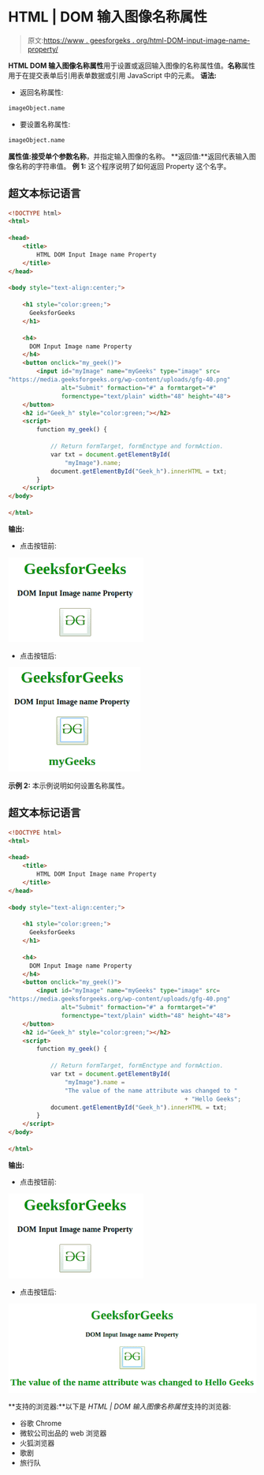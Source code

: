 # HTML | DOM 输入图像名称属性

> 原文:[https://www . geesforgeks . org/html-DOM-input-image-name-property/](https://www.geeksforgeeks.org/html-dom-input-image-name-property/)

**HTML DOM 输入图像名称属性**用于设置或返回输入图像的名称属性值。**名称**属性用于在提交表单后引用表单数据或引用 JavaScript 中的元素。
**语法:**

*   返回名称属性:

```html
imageObject.name
```

*   要设置名称属性:

```html
imageObject.name
```

**属性值:**接受单个参数**名称**，并指定输入图像的名称。
**返回值:**返回代表输入图像名称的字符串值。
**例 1:** 这个程序说明了如何返回 Property 这个名字。

## 超文本标记语言

```html
<!DOCTYPE html>
<html>

<head>
    <title>
        HTML DOM Input Image name Property
    </title>
</head>

<body style="text-align:center;">

    <h1 style="color:green;">
      GeeksforGeeks
    </h1>

    <h4>
      DOM Input Image name Property
    </h4>
    <button onclick="my_geek()">
        <input id="myImage" name="myGeeks" type="image" src=
"https://media.geeksforgeeks.org/wp-content/uploads/gfg-40.png"
               alt="Submit" formaction="#" a formtarget="#"
               formenctype="text/plain" width="48" height="48">
    </button>
    <h2 id="Geek_h" style="color:green;"></h2>
    <script>
        function my_geek() {

            // Return formTarget, formEnctype and formAction.
            var txt = document.getElementById(
                "myImage").name;
            document.getElementById("Geek_h").innerHTML = txt;
        }
    </script>
</body>

</html>
```

**输出:**

*   点击按钮前:

![](img/9a0d13925e1f647d263a769aa6321dd1.png)

*   点击按钮后:

![](img/fe7927f97725eb8fae953aa358431e07.png)

**示例 2:** 本示例说明如何设置名称属性。

## 超文本标记语言

```html
<!DOCTYPE html>
<html>

<head>
    <title>
        HTML DOM Input Image name Property
    </title>
</head>

<body style="text-align:center;">

    <h1 style="color:green;">
      GeeksforGeeks
    </h1>

    <h4>
      DOM Input Image name Property
    </h4>
    <button onclick="my_geek()">
        <input id="myImage" name="myGeeks" type="image" src=
"https://media.geeksforgeeks.org/wp-content/uploads/gfg-40.png"
               alt="Submit" formaction="#" a formtarget="#"
               formenctype="text/plain" width="48" height="48">
    </button>
    <h2 id="Geek_h" style="color:green;"></h2>
    <script>
        function my_geek() {

            // Return formTarget, formEnctype and formAction.
            var txt = document.getElementById(
                "myImage").name =
                "The value of the name attribute was changed to "
                                                  + "Hello Geeks";
            document.getElementById("Geek_h").innerHTML = txt;
        }
    </script>
</body>

</html>
```

**输出:**

*   点击按钮前:

![](img/9a0d13925e1f647d263a769aa6321dd1.png)

*   点击按钮后:

![](img/c293ee200a6fe0a8b903c8fd640ce899.png)

**支持的浏览器:**以下是 *HTML | DOM 输入图像名称属性*支持的浏览器:

*   谷歌 Chrome
*   微软公司出品的 web 浏览器
*   火狐浏览器
*   歌剧
*   旅行队
